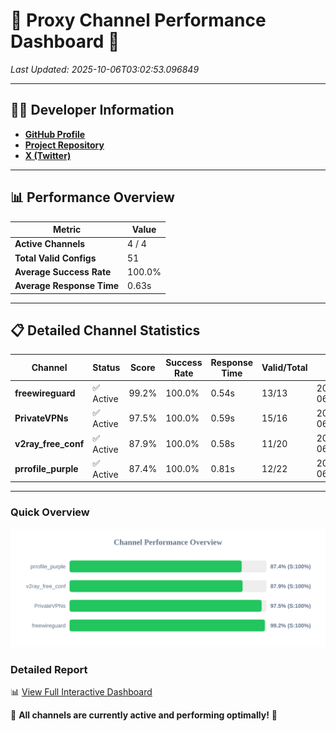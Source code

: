 # 🌟 Proxy Channel Performance Dashboard 🌟

_Last Updated: 2025-10-06T03:02:53.096849_

---

## 👩‍💻 Developer Information

- **[GitHub Profile](https://github.com/4n0nymou3)**  
- **[Project Repository](https://github.com/4n0nymou3/multi-proxy-config-fetcher)**  
- **[X (Twitter)](https://x.com/4n0nymou3)**  

---

## 📊 Performance Overview

| Metric                | Value       |
|-----------------------|-------------|
| **Active Channels**   | 4 / 4       |
| **Total Valid Configs** | 51          |
| **Average Success Rate** | 100.0%      |
| **Average Response Time** | 0.63s       |

---

## 📋 Detailed Channel Statistics

| Channel          | Status     | Score  | Success Rate | Response Time | Valid/Total | Last Success               |
|------------------|------------|--------|--------------|---------------|-------------|----------------------------|
| **freewireguard**  | ✅ Active  | 99.2%  | 100.0% | 0.54s         | 13/13       | 2025-10-06T03:02:53.095162 |
| **PrivateVPNs**  | ✅ Active  | 97.5%  | 100.0% | 0.59s         | 15/16       | 2025-10-06T03:02:52.530120 |
| **v2ray_free_conf**  | ✅ Active  | 87.9%  | 100.0% | 0.58s         | 11/20       | 2025-10-06T03:02:51.903092 |
| **prrofile_purple**  | ✅ Active  | 87.4%  | 100.0% | 0.81s         | 12/22       | 2025-10-06T03:02:51.238811 |

---

### Quick Overview
<div align="center">
  <a href="https://raw.githubusercontent.com/nullluser/NullRepo/refs/heads/main/assets/channel_stats_chart.svg">
    <img src="https://raw.githubusercontent.com/nullluser/NullRepo/refs/heads/main/assets/channel_stats_chart.svg" alt="Source Performance Statistics" width="800">
  </a>
</div>

### Detailed Report
📊 [View Full Interactive Dashboard](https://htmlpreview.github.io/?https://github.com/nullluser/NullRepo/blob/main/assets/performance_report.html)

🎉 **All channels are currently active and performing optimally!** 🎉
